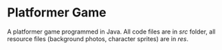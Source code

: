 # Platformer Game
A platformer game programmed in Java. All code files are in _src_ folder, all resource files (background photos, character sprites) are in _res_.
